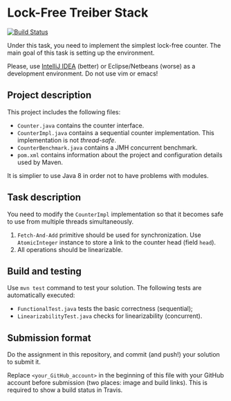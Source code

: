 # Lock-Free Treiber Stack

[![Build Status](https://travis-ci.com/IST-CONCURRENCY-COURSE-2018/counter-<your_GitHub_account>.svg?token=B2yLGFz6qwxKVjbLm9Ak&branch=master)](https://travis-ci.com/IST-CONCURRENCY-COURSE-2018/counter-<your_GitHub_account>)

Under this task, you need to implement the simplest lock-free counter. The main goal of this task is setting up the environment.

Please, use [IntelliJ IDEA](https://www.jetbrains.com/idea/) (better) or Eclipse/Netbeans (worse) as a development environment. Do not use vim or emacs!

## Project description
This project includes the following files:

* `Counter.java` contains the counter interface.
* `CounterImpl.java` contains a sequential counter implementation. This implementation is not _thread-safe_.
* `CounterBenchmark.java` contains a JMH concurrent benchmark.
* `pom.xml` contains information about the project and configuration details used by Maven.

It is simplier to use Java 8 in order not to have problems with modules.

## Task description
You need to modify the `CounterImpl` implementation so that it becomes safe to use from multiple threads simultaneously.

1.	`Fetch-And-Add` primitive should be used for synchronization. Use `AtomicInteger` instance to store a link to the counter head (field `head`).
2.	All operations should be linearizable. 

## Build and testing
Use `mvn test` command to test your solution. The following tests are automatically executed:

* `FunctionalTest.java` tests the basic correctness (sequential);
* `LinearizabilityTest.java` checks for linearizability (concurrent).

## Submission format
Do the assignment in this repository, and commit (and push!) your solution to submit it. 

Replace `<your_GitHub_account>` in the beginning of this file with your GitHub account before submission (two places: image and build links). This is required to show a build status in Travis.